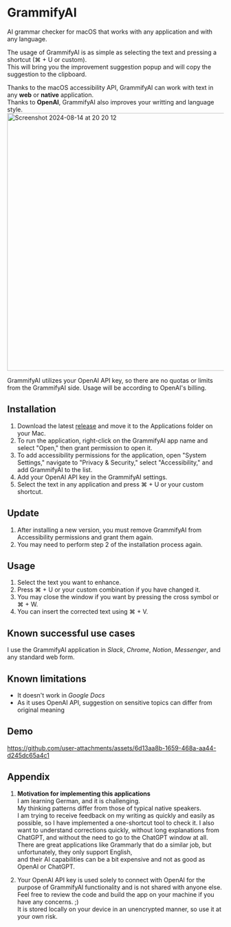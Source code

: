 # GrammifyAI

AI grammar checker for macOS that works with any application and with any language.

The usage of GrammifyAI is as simple as selecting the text and pressing a shortcut (⌘ + U or custom).  
This will bring you the improvement suggestion popup and will copy the suggestion to the clipboard.

Thanks to the macOS accessibility API, GrammifyAI can work with text in any **web** or **native** application.  
Thanks to **OpenAI**, GrammifyAI also improves your writting and language style.  
<img width="600" alt="Screenshot 2024-08-14 at 20 20 12" src="https://github.com/user-attachments/assets/9155695c-49d6-44ad-ba07-71b2e4085982">

GrammifyAI utilizes your OpenAI API key, so there are no quotas or limits from the GrammifyAI side. Usage will be according to OpenAI's billing.

## Installation
  1. Download the latest [release](https://github.com/harentius/GrammifyAI/releases) and move it to the Applications folder on your Mac.
  2. To run the application, right-click on the GrammifyAI app name and select "Open," then grant permission to open it.
  3. To add accessibility permissions for the application, open "System Settings," navigate to "Privacy & Security," select "Accessibility," and add GrammifyAI to the list.
  4. Add your OpenAI API key in the GrammifyAI settings.
  5. Select the text in any application and press ⌘ + U or your custom shortcut.

## Update
  1. After installing a new version, you must remove GrammifyAI from Accessibility permissions and grant them again.
  2. You may need to perform step 2 of the installation process again.

## Usage
  1. Select the text you want to enhance.
  2. Press ⌘ + U or your custom combination if you have changed it.
  3. You may close the window if you want by pressing the cross symbol or ⌘ + W.
  4. You can insert the corrected text using ⌘ + V.
     
## Known successful use cases
I use the GrammifyAI application in *Slack*, *Chrome*, *Notion*, *Messenger*, and any standard web form.  

## Known limitations
  * It doesn't work in *Google Docs*
  * As it uses OpenAI API, suggestion on sensitive topics can differ from original meaning

## Demo
https://github.com/user-attachments/assets/6d13aa8b-1659-468a-aa44-d245dc65a4c1

## Appendix
 1. **Motivation for implementing this applications**  
I am learning German, and it is challenging.  
My thinking patterns differ from those of typical native speakers.  
I am trying to receive feedback on my writing as quickly and easily as possible, so I have implemented a one-shortcut tool to check it.
I also want to understand corrections quickly, without long explanations from ChatGPT, and without the need to go to the ChatGPT window at all. 
There are great applications like Grammarly that do a similar job, but unfortunately, they only support English,  
and their AI capabilities can be a bit expensive and not as good as OpenAI or ChatGPT.  

2. Your OpenAI API key is used solely to connect with OpenAI for the purpose of GrammifyAI functionality and is not shared with anyone else.  
Feel free to review the code and build the app on your machine if you have any concerns. ;)  
It is stored locally on your device in an unencrypted manner, so use it at your own risk.  
